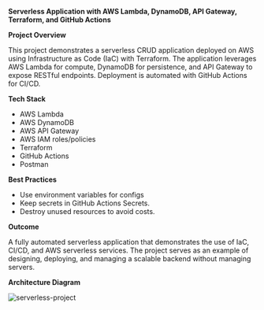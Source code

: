 **Serverless Application with AWS Lambda, DynamoDB, API Gateway, Terraform, and GitHub Actions**

**Project Overview**

This project demonstrates a serverless CRUD application deployed on AWS using Infrastructure as Code (IaC) with Terraform. The application leverages AWS Lambda for compute, DynamoDB for persistence, and API Gateway to expose RESTful endpoints. Deployment is automated with GitHub Actions for CI/CD.

**Tech Stack**

- AWS Lambda 
- AWS DynamoDB 
- AWS API Gateway
- AWS IAM roles/policies
- Terraform 
- GitHub Actions 
- Postman

**Best Practices**

- Use environment variables for configs
- Keep secrets in GitHub Actions Secrets.
- Destroy unused resources to avoid costs.

**Outcome**

A fully automated serverless application that demonstrates the use of IaC, CI/CD, and AWS serverless services. The project serves as an example of designing, deploying, and managing a scalable backend without managing servers.

**Architecture Diagram**

![serverless-project](https://github.com/user-attachments/assets/d83dfb36-058c-4af7-9d26-696617fe5362)


